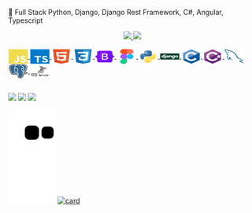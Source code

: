 🔭 Full Stack Python, Django, Django Rest Framework, C#, Angular, Typescript

<div align="center">
  <a href="https://github.com/henriquejdc">
  <img height="180em" src="https://github-readme-stats.vercel.app/api?username=henriquejdc&show_icons=true&theme=github_dark&include_all_commits=true&count_private=true"/>
  <img height="180em" src="https://github-readme-stats.vercel.app/api/top-langs/?username=henriquejdc&layout=compact&langs_count=7&theme=github_dark "/>
</div>
<div style="display: inline_block"><br>
  <img align="center" alt="Henrique-Js" height="30" width="40" src="https://raw.githubusercontent.com/devicons/devicon/master/icons/javascript/javascript-plain.svg">
  <img align="center" alt="Henrique-Ts" height="30" width="40" src="https://raw.githubusercontent.com/devicons/devicon/master/icons/typescript/typescript-plain.svg">
  <img align="center" alt="Henrique-HTML" height="30" width="40" src="https://raw.githubusercontent.com/devicons/devicon/master/icons/html5/html5-original.svg">
  <img align="center" alt="Henrique-CSS" height="30" width="40" src="https://raw.githubusercontent.com/devicons/devicon/master/icons/css3/css3-original.svg">
  <img align="center" alt="Henrique-Bootstrap" height="30" width="40" src="https://raw.githubusercontent.com/devicons/devicon/master/icons/bootstrap/bootstrap-original.svg">
  <img align="center" alt="Henrique-Figma" height="30" width="40" src="https://raw.githubusercontent.com/devicons/devicon/master/icons/figma/figma-original.svg">
  <img align="center" alt="Henrique-Python" height="30" width="40" src="https://raw.githubusercontent.com/devicons/devicon/master/icons/python/python-original.svg">
  <img align="center" alt="Henrique-Django" height="30" width="40" src="https://raw.githubusercontent.com/devicons/devicon/master/icons/django/django-original.svg">
  <img align="center" alt="Henrique-C" height="30" width="40" src="https://raw.githubusercontent.com/devicons/devicon/master/icons/c/c-original.svg">
  <img align="center" alt="Henrique-Csharp" height="30" width="40" src="https://raw.githubusercontent.com/devicons/devicon/master/icons/csharp/csharp-original.svg">
  <img align="center" alt="Henrique-Mysql" height="30" width="40" src="https://raw.githubusercontent.com/devicons/devicon/master/icons/mysql/mysql-original.svg">
  <img align="center" alt="Henrique-Postgresql" height="30" width="40" src="https://raw.githubusercontent.com/devicons/devicon/master/icons/postgresql/postgresql-original.svg">
  <img align="center" alt="Henrique-Microsoftsqlserver" height="30" width="40" src="https://raw.githubusercontent.com/devicons/devicon/master/icons/microsoftsqlserver/microsoftsqlserver-plain-wordmark.svg">
</div>
  
  ##
 
<div> 
  <a href="https://instagram.com/henriquejdc" target="_blank"><img src="https://img.shields.io/badge/-Instagram-%23E4405F?style=for-the-badge&logo=instagram&logoColor=white" target="_blank"></a>
  <a href = "mailto:riquejdc@gmail.com"><img src="https://img.shields.io/badge/-Gmail-%23333?style=for-the-badge&logo=gmail&logoColor=white" target="_blank"></a>
  <a href="https://www.linkedin.com/in/henriquejdc" target="_blank"><img src="https://img.shields.io/badge/-LinkedIn-%230077B5?style=for-the-badge&logo=linkedin&logoColor=white" target="_blank"></a>  

  ![Snake animation](https://github.com/rafaballerini/rafaballerini/blob/output/github-contribution-grid-snake.svg)
  [![card](https://github-readme-stats.vercel.app/api/pin/?username=henriquejdc&repo=Hanan&theme=github_dark)](https://github.com/henriquejdc/Hanan) 
</div>
